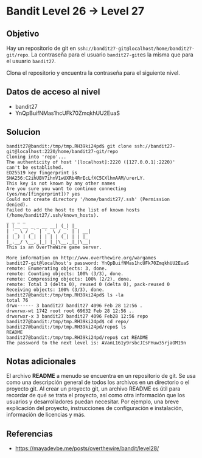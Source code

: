 # Bandit Level 26 → Level 27

## Objetivo

Hay un repositorio de git en `ssh://bandit27-git@localhost/home/bandit27-git/repo`. La contraseña para el usuario `bandit27-git`es la misma que para el usuario `bandit27`.

Clona el repositorio y encuentra la contraseña para el siguiente nivel.
## Datos de acceso al nivel
- bandit27 
- YnQpBuifNMas1hcUFk70ZmqkhUU2EuaS
## Solucion
```
bandit27@bandit:/tmp/tmp.RH39ki24pd$ git clone ssh://bandit27-
git@localhost:2220/home/bandit27-git/repo
Cloning into 'repo'...
The authenticity of host '[localhost]:2220 ([127.0.0.1]:2220)'
can't be established.
ED25519 key fingerprint is
SHA256:C2ihUBV7ihnV1wUXRb4RrEcLfXC5CXlhmAAM/urerLY.
This key is not known by any other names
Are you sure you want to continue connecting
(yes/no/[fingerprint])? yes
Could not create directory '/home/bandit27/.ssh' (Permission
denied).
Failed to add the host to the list of known hosts
(/home/bandit27/.ssh/known_hosts).
_ _ _ _
| |__ __ _ _ __ __| (_) |_
| '_ \ / _` | '_ \ / _` | | __|
| |_) | (_| | | | | (_| | | |_
|_.__/ \__,_|_| |_|\__,_|_|\__|
This is an OverTheWire game server. 

More information on http://www.overthewire.org/wargames
bandit27-git@localhost's password: YnQpBuifNMas1hcUFk70ZmqkhUU2EuaS
remote: Enumerating objects: 3, done.
remote: Counting objects: 100% (3/3), done.
remote: Compressing objects: 100% (2/2), done.
remote: Total 3 (delta 0), reused 0 (delta 0), pack-reused 0
Receiving objects: 100% (3/3), done.
bandit27@bandit:/tmp/tmp.RH39ki24pd$ ls -la
total 76
drwx------ 3 bandit27 bandit27 4096 Feb 28 12:56 .
drwxrwx-wt 1742 root root 69632 Feb 28 12:56 ..
drwxrwxr-x 3 bandit27 bandit27 4096 Feb28 12:56 repo
bandit27@bandit:/tmp/tmp.RH39ki24pd$ cd repo/
bandit27@bandit:/tmp/tmp.RH39ki24pd/repo$ ls
README
bandit27@bandit:/tmp/tmp.RH39ki24pd/repo$ cat README
The password to the next level is: AVanL161y9rsbcJIsFHuw35rjaOM19n
```

## Notas adicionales
El archivo **README** a menudo se encuentra en un repositorio de git. Se usa como una descripción general de todos los archivos en un directorio o el proyecto git. Al crear un proyecto git, un archivo README es útil para recordar de qué se trata el proyecto, así como otra información que los usuarios y desarrolladores puedan necesitar. Por ejemplo, una breve explicación del proyecto, instrucciones de configuración e instalación, información de licencias y más.
## Referencias
- https://mayadevbe.me/posts/overthewire/bandit/level28/
